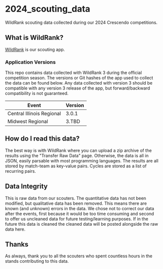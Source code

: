 # 2024_scouting_data

WildRank scouting data collected during our 2024 Crescendo competitions.

## What is WildRank?

[WildRank](https://github.com/wildstang/wildrank) is our scouting app. 

### Application Versions

This repo contains data collected with WildRank 3 during the official competition season. The versions or Git hashes of the app used to collect the data can be found below. Any data collected with version 3 should be compatible with any version 3 release of the app, but forward/backward compatibility is not guaranteed.

| Event                         | Version |
| ----------------------------- | ------- |
| Central Illinois Regional     | 3.0.1   |
| Midwest Regional              | 3.TBD   |

## How do I read this data?

The best way is with WildRank where you can upload a zip archive of the results using the "Transfer Raw Data" page. Otherwise, the data is all in JSON, easily parsable with most programming languages. The results are all stored by match-team as key-value pairs. Cycles are stored as a list of recurring pairs.

## Data Integrity

This is raw data from our scouters. The quantitative data has not been modified, but qualitative data has been removed. This means there are known (and unknown) errors in the data. We chose not to correct our data after the events, first because it would be too time consuming and second to offer us uncleaned data for future testing/learning purposes. If in the future this data is cleaned the cleaned data will be posted alongside the raw data here.

## Thanks

As always, thank you to all the scouters who spent countless hours in the stands contributing to this data.
